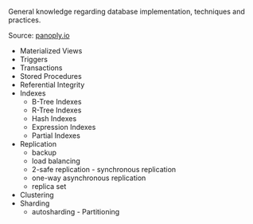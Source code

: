 General knowledge regarding database implementation, techniques and practices.

Source: [panoply.io](https://blog.panoply.io/postgresql-vs.-mysql)

* Materialized Views
* Triggers
* Transactions
* Stored Procedures
* Referential Integrity
* Indexes
    * B-Tree Indexes
    * R-Tree Indexes
    * Hash Indexes
    * Expression Indexes
    * Partial Indexes
* Replication
    * backup
    * load balancing
    * 2-safe replication - synchronous replication
    * one-way asynchronous replication
    * replica set
* Clustering
* Sharding
    * autosharding - Partitioning